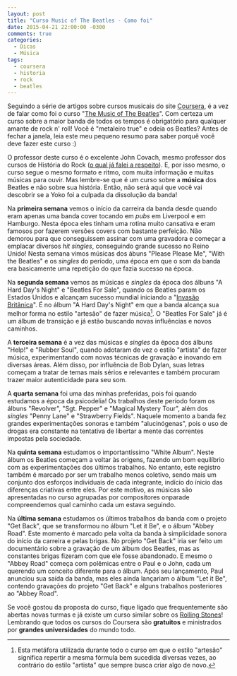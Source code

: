 ```yaml
---
layout: post
title: "Curso Music of The Beatles - Como foi"
date: 2015-04-21 22:00:00 -0300
comments: true
categories: 
  - Dicas
  - Música
tags:
  - coursera
  - historia
  - rock
  - beatles
---
```

Seguindo a série de artigos sobre cursos musicais do site [Coursera](http://coursera.org), é a vez de falar como foi o curso "[The Music of The Beatles](https://www.coursera.org/course/beatles)". Com certeza um curso sobre a maior banda de todos os tempos é obrigatório para qualquer amante de rock n' roll! Você é "metaleiro true" e odeia os Beatles? Antes de fechar a janela, leia este meu pequeno resumo para saber porquê você deve fazer este curso :) 

<!-- more -->

O professor deste curso é o excelente John Covach, mesmo professor dos cursos de História do Rock ([o qual já falei a respeito](/curso-history-of-rock-como-foi)). E, por isso mesmo, o curso segue o mesmo formato e ritmo, com muita informação e muitas músicas para ouvir. Mas lembre-se que é um curso sobre a **música** dos Beatles e não sobre sua história. Então, não será aqui que você vai descobrir se a Yoko foi a culpada da dissolução da banda!

Na **primeira semana** vemos o início da carreira da banda desde quando eram apenas uma banda cover tocando em *pubs* em Liverpool e em Hamburgo. Nesta época eles tinham uma rotina muito cansativa e eram famosos por fazerem versões covers com bastante perfeição. Não demorou para que conseguissem assinar com uma gravadora e começar a emplacar diversos *hit singles*, conseguindo grande sucesso no Reino Unido! Nesta semana vimos músicas dos ábuns "Please Please Me", "With the Beatles" e os *singles* do período, uma época em que o som da banda era basicamente uma repetição do que fazia sucesso na época.

Na **segunda semana** vemos as músicas e *singles* da época dos álbuns "A Hard Day's Night" e "Beatles For Sale", quando os Beatles param os Estados Unidos e alcançam sucesso mundial iniciando a "[Invasão Britânica](http://pt.wikipedia.org/wiki/Invas%C3%A3o_Brit%C3%A2nica)". É no álbum "A Hard Day's Night" em que a banda alcança sua melhor forma no estilo "artesão" de fazer música[^1]. O "Beatles For Sale" já é um álbum de transição e já estão buscando novas influências e novos caminhos.

A **terceira semana** é a vez das músicas e *singles* da época dos álbuns "Help!" e "Rubber Soul", quando adotaram de vez o estilo "artista" de fazer música, experimentando com novas técnicas de gravação e inovando em diversas áreas. Além disso, por influência de Bob Dylan, suas letras começam a tratar de temas mais sérios e relevantes e também procuram trazer maior autenticidade para seu som.

A **quarta semana** foi uma das minhas preferidas, pois foi quando estudamos a época da psicodelia! Os trabalhos deste período foram os álbuns "Revolver", "Sgt. Pepper" e "Magical Mystery Tour", além dos *singles* "Penny Lane" e "Strawberry Fields". Naquele momento a banda fez grandes experimentações sonoras e também "alucinógenas", pois o uso de drogas era constante na tentativa de libertar a mente das correntes impostas pela sociedade.

Na **quinta semana** estudamos o importantíssimo "White Album". Neste álbum os Beatles começam a voltar às origens, fazendo um bom equilíbrio com as experimentações dos últimos trabalhos. No entanto, este registro também é marcado por ser um trabalho menos coletivo, sendo mais um conjunto dos esforços individuais de cada integrante, indício do ínicio das diferenças criativas entre eles. Por este motivo, as músicas são apresentadas no curso agrupadas por compositores onparade compreendemos qual caminho cada um estava seguindo.

Na **última semana** estudamos os últimos trabalhos da banda com o projeto "Get Back", que se transformou no álbum "Let it Be", e o álbum "Abbey Road". Este momento é marcado pela volta da banda à simplicidade sonora do início da carreira e pelas brigas. No projeto "Get Back" iria ser feito um documentário sobre a gravação de um álbum dos Beatles, mas as constantes brigas fizeram com que ele fosse abandonado. E mesmo o "Abbey Road" começa com polêmicas entre o Paul e o John, cada um querendo um conceito diferente para o álbum. Após seu lançamento, Paul anunciou sua saída da banda, mas eles ainda lançariam o álbum "Let it Be", contendo gravações do projeto "Get Back" e alguns trabalhos posteriores ao "Abbey Road".

Se você gostou da proposta do curso, fique ligado que frequentemente são abertas novas turmas e já existe um curso similar sobre os [Rolling Stones](https://www.coursera.org/course/rollingstones)! Lembrando que todos os cursos do Coursera são **gratuitos** e ministrados por **grandes universidades** do mundo todo.

[^1]: Esta metáfora utilizada durante todo o curso em que o estilo "artesão" significa repertir a mesma fórmula bem sucedida diversas vezes, ao contrário do estilo "artista" que sempre busca criar algo de novo.

